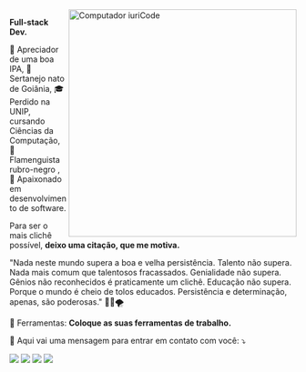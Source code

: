 <img src="https://raw.githubusercontent.com/MicaelliMedeiros/micaellimedeiros/master/image/computer-illustration.png" min-width="400px" max-width="400px" width="400px" align="right" alt="Computador iuriCode">

<p align="left"> 
  <strong>Full-stack Dev. </strong>
</p>
<p align="left"> 
  🍺 Apreciador de uma boa IPA, 
  🤠 Sertanejo nato de Goiânia, 
  🎓 Perdido na UNIP, cursando Ciências da Computação,
  💜 Flamenguista rubro-negro ,
  🚀 Apaixonado em desenvolvimento de software.
</p>

<p align="left">
  Para ser o mais clichê possível, <strong>deixo uma citação, que me motiva.</strong>
</p>

<p align="left">
  "Nada neste mundo supera a boa e velha persistência. Talento não supera. Nada mais comum que talentosos fracassados. Genialidade não supera. Gênios não reconhecidos é praticamente um clichê. Educação não supera. Porque o mundo é cheio de tolos educados. Persistência e determinação, apenas, são poderosas."  🧑‍💻🌪
</p>

<p align="left">
  💼 Ferramentas: <strong>Coloque as suas ferramentas de trabalho.</strong>
</p>

<p align="left">
  💌 Aqui vai uma mensagem para entrar em contato com você: ⤵️
</p>

<p align="left">

  <a href="https://www.linkedin.com/in/leo-marinho-7871b51a3/" alt="Linkedin">
  <img src="https://img.shields.io/badge/-Linkedin-0e76a8?style=flat-square&logo=Linkedin&logoColor=white&link=https://www.linkedin.com/in/leo-marinho-7871b51a3/"/></a>

  <a href="https://api.whatsapp.com/send?phone=556282740575&text=Leia%20esta%20mensagem%20antes%20de%20me%20enviar%20algo,%20espere%203%20segundos%20...%20pronto,%20agora%20j%C3%A1%20pode%20enviar." alt="WhatsApp">
  <img src="https://img.shields.io/badge/-WhatsApp-25d366?style=flat-square&labelColor=25d366&logo=whatsapp&logoColor=white&link=https://api.whatsapp.com/send?phone=556282740575&text=Leia%20esta%20mensagem%20antes%20de%20me%20enviar%20algo,%20espere%203%20segundos%20...%20pronto,%20agora%20j%C3%A1%20pode%20enviar."/></a> 

  <a href="https://www.facebook.com/leonaardo.fmarinho/" alt="Facebook">
  <img src="https://img.shields.io/badge/-Facebook-3b5998?style=flat-square&labelColor=3b5998&logo=facebook&logoColor=white&link=https://www.facebook.com/leonaardo.fmarinho/"/></a>

  <a href="https://www.instagram.com/isleomarinho/" alt="Instagram">
  <img src="https://img.shields.io/badge/-Instagram-DF0174?style=flat-square&labelColor=DF0174&logo=instagram&logoColor=white&link=https://www.instagram.com/isleomarinho/"/></a> 
</p>  
